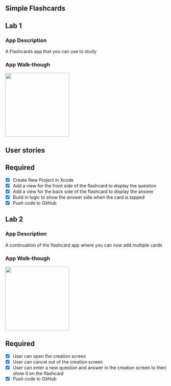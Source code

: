 ## Simple Flashcards

## Lab 1

### App Description
A Flashcards app that you can  use to study

### App Walk-though

<img src=http://g.recordit.co/2rE4q3zQzk.gif width=200><br>

## User stories

## Required
- [x] Create New Project in Xcode
- [x] Add a view for the front side of the flashcard to display the question
- [x] Add a view for the back side of the flashcard to display the answer
- [x] Build in logic to show the answer side when the card is tapped
- [x] Push code to GitHub

## Lab 2

### App Description
A continuation of the flashcard app where you can now add multiple cards

### App Walk-though

<img src= http://g.recordit.co/FrEhvCrbBm.gif width=200><br>


## Required
- [x] User can open the creation screen
- [x] User can cancel out of the creation screen
- [x] User can enter a new question and answer in the creation screen to then show it on the flashcard
- [x] Push code to GitHub
